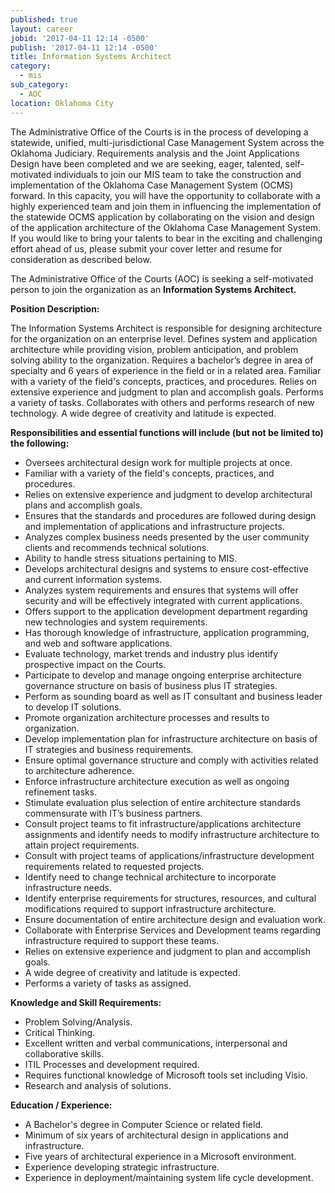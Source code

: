 ```yaml
---
published: true
layout: career
jobid: '2017-04-11 12:14 -0500'
publish: '2017-04-11 12:14 -0500'
title: Information Systems Architect
category:
  - mis
sub_category:
  - AOC
location: Oklahoma City
---
```

The Administrative Office of the Courts is in the process of developing a statewide, unified, multi-jurisdictional Case Management System across the Oklahoma Judiciary.  Requirements analysis and the Joint Applications Design have been completed and we are seeking, eager, talented, self-motivated individuals to join our MIS team to take the construction and implementation of the Oklahoma Case Management System (OCMS) forward.  In this capacity, you will have the opportunity to collaborate with a highly experienced team and join them in influencing the implementation of the statewide OCMS application by collaborating on the vision and design of the application architecture of the Oklahoma Case Management System.  If you would like to bring your talents to bear in the exciting and challenging effort ahead of us, please submit your cover letter and resume for consideration as described below.

The Administrative Office of the Courts (AOC) is seeking a self-motivated person to join the organization as an **Information Systems Architect.**  

**Position Description:**

The Information Systems Architect is responsible for designing architecture for the organization on an enterprise level.  Defines system and application architecture while providing vision, problem anticipation, and problem solving ability to the organization. Requires a bachelor’s degree in area of specialty and 6 years of experience in the field or in a related area. Familiar with a variety of the field's concepts, practices, and procedures. Relies on extensive experience and judgment to plan and accomplish goals. Performs a variety of tasks. Collaborates with others and performs research of new technology.  A wide degree of creativity and latitude is expected. 

**Responsibilities and essential functions will include (but not be limited to) the following:**

- Oversees architectural design work for multiple projects at once. 
- Familiar with a variety of the field's concepts, practices, and procedures. 
- Relies on extensive experience and judgment to develop architectural plans and accomplish goals. 
- Ensures that the standards and procedures are followed during design and implementation of applications and infrastructure projects.
- Analyzes complex business needs presented by the user community clients and recommends technical solutions. 
- Ability to handle stress situations pertaining to MIS.
- Develops architectural designs and systems to ensure cost-effective and current information systems.
- Analyzes system requirements and ensures that systems will offer security and will be effectively integrated with current applications.
- Offers support to the application development department regarding new technologies and system requirements.
- Has thorough knowledge of infrastructure, application programming, and web and software applications.  
- Evaluate technology, market trends and industry plus identify prospective impact on the Courts.
- Participate to develop and manage ongoing enterprise architecture governance structure on basis of business plus IT strategies.
- Perform as sounding board as well as IT consultant and business leader to develop IT solutions.
- Promote organization architecture processes and results to organization.
- Develop implementation plan for infrastructure architecture on basis of IT strategies and business requirements.
- Ensure optimal governance structure and comply with activities related to architecture adherence.
- Enforce infrastructure architecture execution as well as ongoing refinement tasks.
- Stimulate evaluation plus selection of entire architecture standards commensurate with IT’s business partners.
- Consult project teams to fit infrastructure/applications architecture assignments and identify needs to modify infrastructure architecture to attain project requirements.
- Consult with project teams of applications/infrastructure development requirements related to requested projects.
- Identify need to change technical architecture to incorporate infrastructure needs.
- Identify enterprise requirements for structures, resources, and cultural modifications required to support infrastructure architecture.
- Ensure documentation of entire architecture design and evaluation work.
- Collaborate with Enterprise Services and Development teams regarding infrastructure required to support these teams.
- Relies on extensive experience and judgment to plan and accomplish goals.
- A wide degree of creativity and latitude is expected.
- Performs a variety of tasks as assigned.

**Knowledge and Skill Requirements:**

- Problem Solving/Analysis.
- Critical Thinking.
- Excellent written and verbal communications, interpersonal and collaborative skills. 
- ITIL Processes and development required.
- Requires functional knowledge of Microsoft tools set including Visio.
- Research and analysis of solutions.

**Education / Experience:**

- A Bachelor's degree in Computer Science or related field. 
- Minimum of six years of architectural design in applications and infrastructure.
- Five years of architectural experience in a Microsoft environment.
- Experience developing strategic infrastructure.
- Experience in deployment/maintaining system life cycle development.



